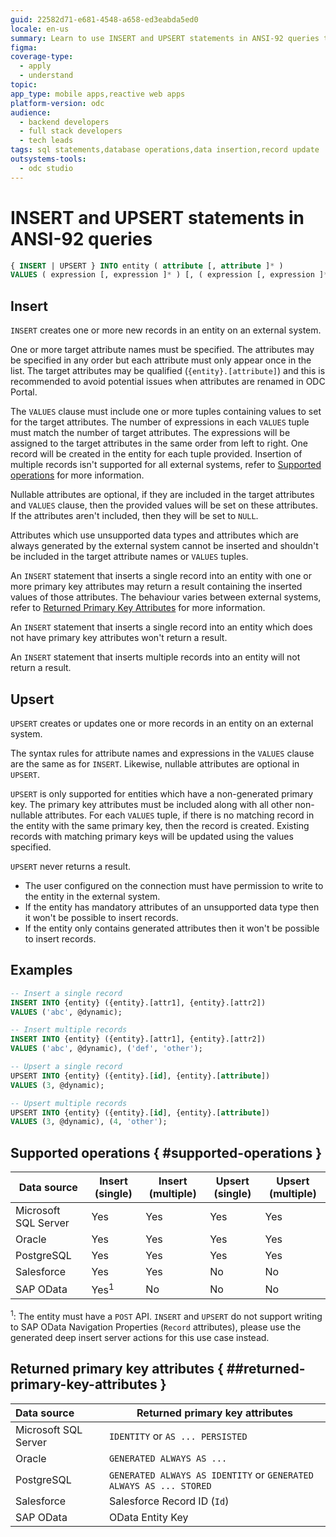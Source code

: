```yaml
---
guid: 22582d71-e681-4548-a658-ed3eabda5ed0
locale: en-us
summary: Learn to use INSERT and UPSERT statements in ANSI-92 queries to create or update records on external entities from OutSystems Developer Cloud (ODC).
figma: 
coverage-type:
  - apply
  - understand
topic:
app_type: mobile apps,reactive web apps
platform-version: odc
audience:
  - backend developers
  - full stack developers
  - tech leads
tags: sql statements,database operations,data insertion,record update
outsystems-tools:
  - odc studio
---
```


# INSERT and UPSERT statements in ANSI-92 queries

```sql
{ INSERT | UPSERT } INTO entity ( attribute [, attribute ]* )
VALUES ( expression [, expression ]* ) [, ( expression [, expression ]* ) ]*
```

## Insert

`INSERT` creates one or more new records in an entity on an external system.

One or more target attribute names must be specified. The attributes may be specified in any order but each attribute must only appear once in the list. The target attributes may be qualified (`{entity}.[attribute]`) and this is recommended to avoid potential issues when attributes are renamed in ODC Portal.

The `VALUES` clause must include one or more tuples containing values to set for the target attributes. The number of expressions in each `VALUES` tuple must match the number of target attributes. The expressions will be assigned to the target attributes in the same order from left to right. One record will be created in the entity for each tuple provided. Insertion of multiple records isn't supported for all external systems, refer to [Supported operations](#supported-operations) for more information.

Nullable attributes are optional, if they are included in the target attributes and `VALUES` clause, then the provided values will be set on these attributes. If the attributes aren't included, then they will be set to `NULL`.

Attributes which use unsupported data types and attributes which are always generated by the external system cannot be inserted and shouldn't be included in the target attribute names or `VALUES` tuples.

An `INSERT` statement that inserts a single record into an entity with one or more primary key attributes may return a result containing the inserted values of those attributes. The behaviour varies between external systems, refer to [Returned Primary Key Attributes](#returned-primary-key-attributes) for more information.

An `INSERT` statement that inserts a single record into an entity which does not have primary key attributes won't return a result.

An `INSERT` statement that inserts multiple records into an entity will not return a result.

## Upsert

`UPSERT` creates or updates one or more records in an entity on an external system.

The syntax rules for attribute names and expressions in the `VALUES` clause are the same as for `INSERT`. Likewise, nullable attributes are optional in `UPSERT`.

`UPSERT` is only supported for entities which have a non-generated primary key. The primary key attributes must be included along with all other non-nullable attributes. For each `VALUES` tuple, if there is no matching record in the entity with the same primary key, then the record is created. Existing records with matching primary keys will be updated using the values specified.

`UPSERT` never returns a result.

<div class="info" markdown="1">

* The user configured on the connection must have permission to write to the entity in the external system.
* If the entity has mandatory attributes of an unsupported data type then it won't be possible to insert records.
* If the entity only contains generated attributes then it won't be possible to insert records.

</div>

## Examples

```sql
-- Insert a single record
INSERT INTO {entity} ({entity}.[attr1], {entity}.[attr2])
VALUES ('abc', @dynamic);

-- Insert multiple records
INSERT INTO {entity} ({entity}.[attr1], {entity}.[attr2])
VALUES ('abc', @dynamic), ('def', 'other');

-- Upsert a single record
UPSERT INTO {entity} ({entity}.[id], {entity}.[attribute])
VALUES (3, @dynamic);

-- Upsert multiple records
UPSERT INTO {entity} ({entity}.[id], {entity}.[attribute])
VALUES (3, @dynamic), (4, 'other');
```

## Supported operations { #supported-operations }

| Data source          | Insert (single) | Insert (multiple) | Upsert (single) | Upsert (multiple) |
|----------------------|-----------------|-------------------|-----------------|-------------------|
| Microsoft SQL Server | Yes             | Yes               | Yes             | Yes               |
| Oracle               | Yes             | Yes               | Yes             | Yes               |
| PostgreSQL           | Yes             | Yes               | Yes             | Yes               |
| Salesforce           | Yes             | Yes               | No              | No                |
| SAP OData            | Yes<sup>1</sup> | No                | No              | No                |

<sup>1</sup>: The entity must have a `POST` API. `INSERT` and `UPSERT` do not support writing to SAP OData Navigation Properties (`Record` attributes), please use the generated deep insert server actions for this use case instead.

## Returned primary key attributes { ##returned-primary-key-attributes }

| Data source          | Returned primary key attributes                                    |
|:---------------------|--------------------------------------------------------------------|
| Microsoft SQL Server | `IDENTITY` or `AS ... PERSISTED`                                   |
| Oracle               | `GENERATED ALWAYS AS ...`                                          |
| PostgreSQL           | `GENERATED ALWAYS AS IDENTITY` or `GENERATED ALWAYS AS ... STORED` |
| Salesforce           | Salesforce Record ID (`Id`)                                        |
| SAP OData            | OData Entity Key                                                   |
